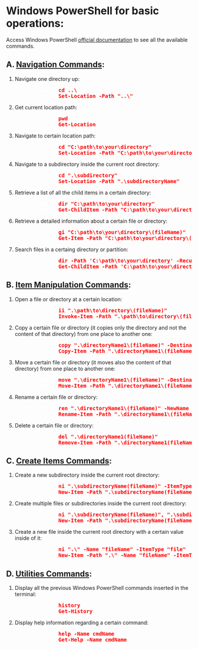 # Windows PowerShell for basic operations: 

Access Windows PowerShell [official documentation](https://docs.microsoft.com/en-us/powershell/module/microsoft.powershell.management/?view=powershell-7.1 "Windows PowerShell Official Documentation") to see all the available commands.
## A. <u>Navigation Commands</u>:

1. Navigate one directory up: 
   
    <span style="color:red; font-weight:bold;">
        <pre>
    <span style="color:white; font-weight:normal;">(short cmd):</span> cd ..\
    <span style="color:white; font-weight:normal;"> (long cmd):</span> Set-Location -Path "..\"</pre>
    </span>

2. Get current location path: 
   
    <span style="color:red; font-weight:bold;">
        <pre>
    <span style="color:white; font-weight:normal;">(short cmd):</span> pwd
    <span style="color:white; font-weight:normal;"> (long cmd):</span> Get-Location</pre>
    </span>

3. Navigate to certain location path:

    <span style="color:red; font-weight:bold;">
        <pre>
    <span style="color:white; font-weight:normal;">(short cmd):</span> cd "C:\path\to\your\directory"
    <span style="color:white; font-weight:normal;"> (long cmd):</span> Set-Location -Path "C:\path\to\your\directory"</pre>
    </span>

4. Navigate to a subdirectory inside the current root directory:

    <span style="color:red; font-weight:bold;">
        <pre>
    <span style="color:white; font-weight:normal;">(short cmd):</span> cd ".\subdirectory"
    <span style="color:white; font-weight:normal;"> (long cmd):</span> Set-Location -Path ".\subdirectoryName"</pre>
    </span>

5. Retrieve a list of all the child items in a certain directory: 

    <span style="color:red; font-weight:bold;">
        <pre>
    <span style="color:white; font-weight:normal;">(short cmd):</span> dir "C:\path\to\your\directory"
    <span style="color:white; font-weight:normal;"> (long cmd):</span> Get-ChildItem -Path "C:\path\to\your\directory"</pre>
    </span>

6. Retrieve a detailed information about a certain file or directory:

    <span style="color:red; font-weight:bold;">
        <pre>
    <span style="color:white; font-weight:normal;">(short cmd):</span> gi "C:\path\to\your\directory\(fileName)"
    <span style="color:white; font-weight:normal;"> (long cmd):</span> Get-Item -Path "C:\path\to\your\directory\(fileName)"</pre>
    </span>
    
7. Search files in a certaing directory or partition:

    <span style="color:red; font-weight:bold;">
        <pre>
    <span style="color:white; font-weight:normal;">(short cmd):</span> dir -Path 'C:\path\to\your\directory' -Recurse -Include '.xlsx' -ErrorAction 'SilentlyContinue'
    <span style="color:white; font-weight:normal;"> (long cmd):</span> Get-ChildItem -Path 'C:\path\to\your\directory' -Recurse -Include '.xlsx' -ErrorAction 'SilentlyContinue'</pre>
    </span>

## B. <u>Item Manipulation Commands</u>:

1. Open a file or directory at a certain location:

    <span style="color:red; font-weight:bold;">
        <pre>
    <span style="color:white; font-weight:normal;">(short cmd):</span> ii ".\path\to\directory\(fileName)"
    <span style="color:white; font-weight:normal;"> (long cmd):</span> Invoke-Item -Path ".\path\to\directory\(file_name)"</pre>
    </span>

2. Copy a certain file or directory (it copies only the directory and not the content of that directory) from one place to another one:

    <span style="color:red; font-weight:bold;">
        <pre>
    <span style="color:white; font-weight:normal;">(short cmd):</span> copy ".\directoryName1\(fileName)" -Destination ".\directoryName2"
    <span style="color:white; font-weight:normal;"> (long cmd):</span> Copy-Item -Path ".\directoryName1\(fileName)" -Destination ".\directoryName2"</pre>
    </span>

3. Move a certain file or directory (it moves also the content of that directory) from one place to another one:
    
    <span style="color:red; font-weight:bold;">
        <pre>
    <span style="color:white; font-weight:normal;">(short cmd):</span> move ".\directoryName1\(fileName)" -Destination ".\directoryName2"
    <span style="color:white; font-weight:normal;"> (long cmd):</span> Move-Item -Path ".\directoryName1\(fileName)" -Destination ".\directoryName2"</pre>
    </span>

4. Rename a certain file or directory:

    <span style="color:red; font-weight:bold;">
        <pre>
    <span style="color:white; font-weight:normal;">(short cmd):</span> ren ".\directoryName1\(fileName)" -NewName ".\newDirectoryName(newFileName)"
    <span style="color:white; font-weight:normal;"> (long cmd):</span> Rename-Item -Path ".\directoryName1\(fileName)" -NewName ".\newDirectoryName(newFileName)"</pre>
    </span>

5. Delete a certain file or directory:

    <span style="color:red; font-weight:bold;">
        <pre>
    <span style="color:white; font-weight:normal;">(short cmd):</span> del ".\directoryName1(fileName)"
    <span style="color:white; font-weight:normal;"> (long cmd):</span> Remove-Item -Path ".\directoryName1(fileName)"</pre>
    </span>

## C. <u>Create Items Commands</u>:

1. Create a new subdirectory inside the current root directory:

    <span style="color:red; font-weight:bold;">
        <pre>
    <span style="color:white; font-weight:normal;">(short cmd):</span> ni ".\subdirectoryName(fileName)" -ItemType "directory(file)"
    <span style="color:white; font-weight:normal;"> (long cmd):</span> New-Item -Path ".\subdirectoryName(fileName)" -ItemType "directory(file)"</pre>
    </span>

2. Create multiple files or subdirectories inside the current root directory:

    <span style="color:red; font-weight:bold;">
        <pre>
    <span style="color:white; font-weight:normal;">(short cmd):</span> ni ".\subdirectoryName(fileName)", ".\subdirectoryName1(fileName1)", ".\subdirectoryName2(fileName2)" -ItemType "directory(file)"
    <span style="color:white; font-weight:normal;"> (long cmd):</span> New-Item -Path ".\subdirectoryName(fileName)", ".\subdirectoryName1(fileName1)", ".\subdirectoryName2(fileName2)" -ItemType "directory(file)"</pre>
    </span>

3. Create a new file inside the current root directory with a certain value inside of it:

    <span style="color:red; font-weight:bold;">
        <pre>
    <span style="color:white; font-weight:normal;">(short cmd):</span> ni ".\" -Name "fileName" -ItemType "file"
    <span style="color:white; font-weight:normal;"> (long cmd):</span> New-Item -Path ".\" -Name "fileName" -ItemType "file" -Value "This is a test.`nThis is a new line test."</pre>
    </span>

## D. <u>Utilities Commands</u>:

1. Display all the previous Windows PowerShell commands inserted in the terminal:

    <span style="color:red; font-weight:bold;">
        <pre>
    <span style="color:white; font-weight:normal;">(short cmd):</span> history
    <span style="color:white; font-weight:normal;"> (long cmd):</span> Get-History</pre>
    </span>

2. Display help information regarding a certain command:

    <span style="color:red; font-weight:bold;">
        <pre>
    <span style="color:white; font-weight:normal;">(short cmd):</span> help -Name cmdName
    <span style="color:white; font-weight:normal;"> (long cmd):</span> Get-Help -Name cmdName</pre>
    </span>
